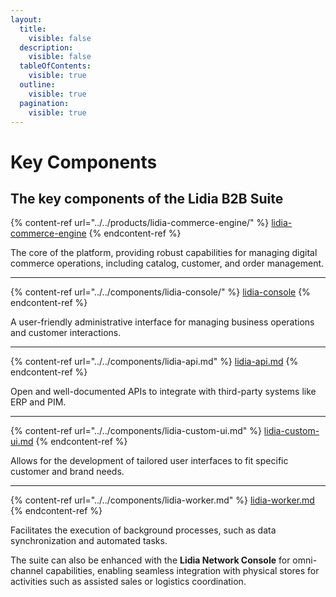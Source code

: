 ```yaml
---
layout:
  title:
    visible: false
  description:
    visible: false
  tableOfContents:
    visible: true
  outline:
    visible: true
  pagination:
    visible: true
---
```


# Key Components

## The key components of the **Lidia B2B Suite**&#x20;

{% content-ref url="../../products/lidia-commerce-engine/" %}
[lidia-commerce-engine](../../products/lidia-commerce-engine/)
{% endcontent-ref %}

The core of the platform, providing robust capabilities for managing digital commerce operations, including catalog, customer, and order management.

***

{% content-ref url="../../components/lidia-console/" %}
[lidia-console](../../components/lidia-console/)
{% endcontent-ref %}

A user-friendly administrative interface for managing business operations and customer interactions.

***

{% content-ref url="../../components/lidia-api.md" %}
[lidia-api.md](../../components/lidia-api.md)
{% endcontent-ref %}

Open and well-documented APIs to integrate with third-party systems like ERP and PIM.

***

{% content-ref url="../../components/lidia-custom-ui.md" %}
[lidia-custom-ui.md](../../components/lidia-custom-ui.md)
{% endcontent-ref %}

Allows for the development of tailored user interfaces to fit specific customer and brand needs.

***

{% content-ref url="../../components/lidia-worker.md" %}
[lidia-worker.md](../../components/lidia-worker.md)
{% endcontent-ref %}

Facilitates the execution of background processes, such as data synchronization and automated tasks.

The suite can also be enhanced with the **Lidia Network Console** for omni-channel capabilities, enabling seamless integration with physical stores for activities such as assisted sales or logistics coordination​​​.
